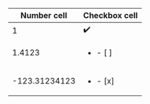 | Number cell   | Checkbox cell           |
| ------------- | ----------------------- |
| 1             | :heavy_check_mark:      |
| 1.4123        | <ul><li>- [ ]</li></ul> |
| -123.31234123 | <ul><li>- [x]</li></ul> |
